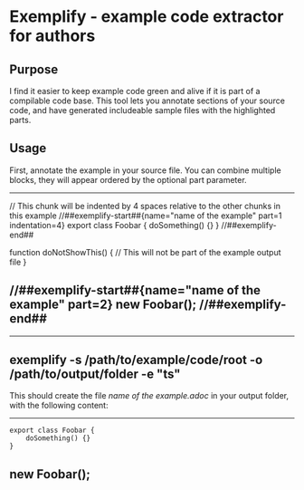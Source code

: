 # Exemplify - example code extractor for authors

## Purpose

I find it easier to keep example code green and alive if it is part of a compilable code base.
This tool lets you annotate sections of your source code, and have generated includeable sample files with the highlighted parts.

## Usage

First, annotate the example in your source file.
You can combine multiple blocks, they will appear ordered by the optional part parameter.


----
// This chunk will be indented by 4 spaces relative to the other chunks in this example
//##exemplify-start##{name="name of the example" part=1 indentation=4}
export class Foobar {
    doSomething() {}
}
//##exemplify-end##

function doNotShowThis() {
    // This will not be part of the example output file
}

//##exemplify-start##{name="name of the example" part=2}
new Foobar();
//##exemplify-end##
----

----
exemplify -s /path/to/example/code/root -o /path/to/output/folder -e "ts"
----

This should create the file *name of the example.adoc* in your output folder, with the following content:

----
    export class Foobar {
        doSomething() {}
    }
new Foobar();
----

